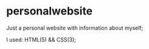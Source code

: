 # personalwebsite

Just a personal website with information about myself;

I used:
  HTML(5) && CSS(3);
